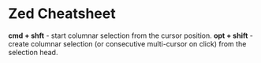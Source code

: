 # Zed Cheatsheet

**cmd + shft** - start columnar selection from the cursor position.
**opt + shift** - create columnar selection (or consecutive multi-cursor on click) from the selection head.
